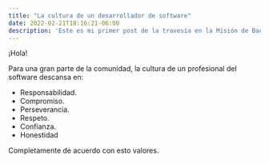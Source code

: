 ```yaml
---
title: "La cultura de un desarrollador de software"
date: 2022-02-21T18:16:21-06:00
description: 'Este es mi primer post de la travesía en la Misión de Backend con Node JS de Launch X.'
---
```



¡Hola!

Para una gran parte de la comunidad, la cultura de un profesional del software descansa en:

- Responsabilidad.
- Compromiso.
- Perseverancia.
- Respeto.
- Confianza.
- Honestidad

Completamente de acuerdo con esto valores.

